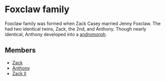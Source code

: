 # Foxclaw family

Foxclaw family was formed when Zack Casey married Jenny Foxclaw. The had two identical twins, Zack, the 2nd, and Anthony. Though nearly identical, Anthony developed into a [andromorph](./../../../universe/andromorph.md).

## Members

- [Zack](./zack.md)
- [Anthony](./anthony.md)
- [Zack II](./zackII.md)